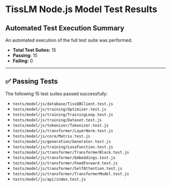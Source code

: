 # TissLM Node.js Model Test Results

## Automated Test Execution Summary

An automated execution of the full test suite was performed.

- **Total Test Suites:** 15
- **Passing:** 15
- **Failing:** 0

---

## ✅ Passing Tests

The following 15 test suites passed successfully:

- `tests/model/js/database/TissDBClient.test.js`
- `tests/model/js/training/Optimizer.test.js`
- `tests/model/js/training/TrainingLoop.test.js`
- `tests/model/js/training/Dataset.test.js`
- `tests/model/js/tokenizer/Tokenizer.test.js`
- `tests/model/js/transformer/LayerNorm.test.js`
- `tests/model/js/core/Matrix.test.js`
- `tests/model/js/generation/Generator.test.js`
- `tests/model/js/training/LossFunction.test.js`
- `tests/model/js/transformer/TransformerBlock.test.js`
- `tests/model/js/transformer/Embeddings.test.js`
- `tests/model/js/transformer/FeedForward.test.js`
- `tests/model/js/transformer/SelfAttention.test.js`
- `tests/model/js/transformer/TransformerModel.test.js`
- `tests/model/js/api/index.test.js`

